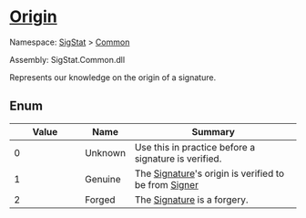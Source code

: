 # [Origin](./Origin.md)
Namespace: [SigStat]() > [Common](./README.md)

Assembly: SigStat.Common.dll


Represents our knowledge on the origin of a signature.

##	Enum

| Value | Name | Summary | 
| --- | --- | --- | 
| 0<img width=200 style="cursor:not-allowed;pointer-events:none;"/>| Unknown| Use this in practice before a signature is verified.<img width=200 style="cursor:not-allowed;pointer-events:none;"/>| <br>
| 1<img width=200 style="cursor:not-allowed;pointer-events:none;"/>| Genuine| The [Signature](https://github.com/hargitomi97/sigstat/blob/master/docs/md/SigStat/Common/Signature.md)'s origin is verified to be from [Signer](https://github.com/hargitomi97/sigstat/blob/master/docs/md/SigStat/Common/Signature.md)<img width=200 style="cursor:not-allowed;pointer-events:none;"/>| <br>
| 2<img width=200 style="cursor:not-allowed;pointer-events:none;"/>| Forged| The [Signature](https://github.com/hargitomi97/sigstat/blob/master/docs/md/SigStat/Common/Signature.md) is a forgery.<img width=200 style="cursor:not-allowed;pointer-events:none;"/>| <br>


